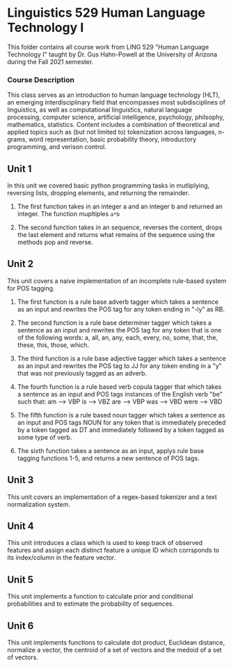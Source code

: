 # Linguistics 529 Human Language Technology I

This folder contains all course work from LING 529 "Human Language Technology I" taught by Dr. Gus Hahn-Powell at the University of Arizona during the Fall 2021 semester.

### Course Description
This class serves as an introduction to human language technology (HLT), an emerging interdisciplinary field that encompasses most subdisciplines of linguistics, as well as computational linguistics, natural language processing, computer science, artificial intelligence, psychology, philsophy, mathematics, statistics. Content includes a combination of theoretical and applied topics such as (but not limited to) tokenization across languages, n-grams, word representation, basic probability theory, introductory programming, and verison control.



## Unit 1

In this unit we covered basic python programming tasks in mutliplying, reversing lists, dropping elements, and returning the remainder.

1. The first function takes in an integer a and an integer b and returned an integer. The function mupltiples `a*b`

2. The second function takes in an sequence, reverses the content, drops the last element and returns what remains of the sequence using the methods pop and reverse.

## Unit 2

This unit covers a naive implementation of an incomplete rule-based system for POS tagging.

1. The first function is a rule base adverb tagger which takes a sentence as an input and rewrites the POS tag for any token ending in "-ly" as RB.

2. The second function is a rule base determiner tagger which takes a sentence as an input and rewrites the POS tag for any token that is one of the following words: a, all, an, any, each, every, no, some, that, the, these, this, those, which.

3. The third function is a rule base adjective tagger which takes a sentence as an input and rewrites the POS tag to JJ for any token ending in a "y" that was not previously tagged as an adverb.

4. The fourth function is a rule based verb copula tagger that which takes a sentence as an input and POS tags instances of the English verb "be" such that:
am --> VBP
is --> VBZ
are --> VBP
was --> VBD
were --> VBD

5. The fifth function is a rule based noun tagger which takes a sentence as an input and POS tags NOUN for any token that is immediately preceded by a token tagged as DT and immediately followed by a token tagged as some type of verb.

6. The sixth function takes a sentence as an input, applys rule base tagging functions 1-5, and returns a new sentence of POS tags.

## Unit 3

This unit covers an implementation of a regex-based tokenizer and a text normalization system.

## Unit 4

This unit introduces a class which is used to keep track of observed features and assign each distinct feature a unique ID which corrsponds to its index/column in the feature vector.

## Unit 5

This unit implements a function to calculate prior and conditional probabilities and to estimate the probability of sequences.

## Unit 6

This unit implements functions to calculate dot product, Euclidean distance, normalize a vector, the centroid of a set of vectors and the medoid of a set of vectors.

